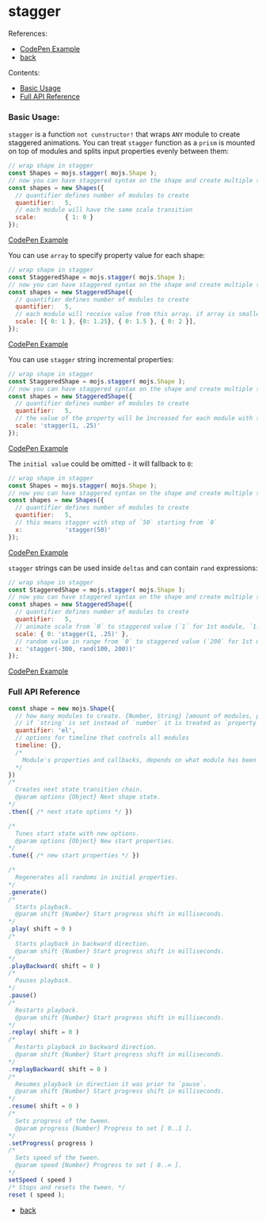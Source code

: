 # stagger

References:

- [CodePen Example](https://codepen.io/sol0mka/pen/68c596ca7444cb3df7b66b84fb1fd5c6?editors=0010)
- [back](/api)

Contents:

  - [Basic Usage](#basic-usage)
  - [Full API Reference](#full-api-reference)

### Basic Usage:

`stagger` is a function `not cunstructor!` that wraps `ANY` module to create staggered animations. You can treat `stagger` function as a `prism` is mounted on top of modules and splits input properties evenly between them:

```javascript
// wrap shape in stagger
const Shapes = mojs.stagger( mojs.Shape );
// now you can have staggered syntax on the shape and create multiple shapes at once. the next code will produce 5 shapes
const shapes = new Shapes({
  // quantifier defines number of modules to create
  quantifier:   5,
  // each module will have the same scale transition
  scale:        { 1: 0 }
});

```

[CodePen Example](https://codepen.io/sol0mka/pen/81885a6b6125bc73b0665b5816b12012?editors=0010)

You can use `array` to specify property value for each shape:

```javascript
// wrap shape in stagger
const StaggeredShape = mojs.stagger( mojs.Shape );
// now you can have staggered syntax on the shape and create multiple shapes at once. the next code will produce 5 shapes
const shapes = new StaggeredShape({
  // quantifier defines number of modules to create
  quantifier:   5,
  // each module will receive value from this array. if array is smaller than amount of modules (4 vs 5), the stagger prism will loop on the array, thus `5th` item will receive value by `index = 0`, `6th` item will receive value by `index = 1` and so on. This is called `property map` because it maps properties array to modules inside stagger.
  scale: [{ 0: 1 }, {0: 1.25}, { 0: 1.5 }, { 0: 2 }],
});

```

[CodePen Example](https://codepen.io/sol0mka/pen/78c17f405451e644cb424db364266015?editors=0010)

You can use `stagger` string incremental properties:

```javascript
// wrap shape in stagger
const StaggeredShape = mojs.stagger( mojs.Shape );
// now you can have staggered syntax on the shape and create multiple shapes at once. the next code will produce 5 shapes
const shapes = new StaggeredShape({
  // quantifier defines number of modules to create
  quantifier:   5,
  // the value of the property will be increased for each module with specified `step`(.25), starting from the `initial value`(1). Step could be `positive` or `negative`.
  scale: 'stagger(1, .25)'
});

```

[CodePen Example](https://codepen.io/sol0mka/pen/dd71c464c891b79b561b663f31c17804?editors=0010)

The `initial value` could be omitted - it will fallback to `0`:

```javascript
// wrap shape in stagger
const Shapes = mojs.stagger( mojs.Shape );
// now you can have staggered syntax on the shape and create multiple shapes at once. the next code will produce 5 shapes
const shapes = new Shapes({
  // quantifier defines number of modules to create
  quantifier:   5,
  // this means stagger with step of `50` starting from `0`
  x:            'stagger(50)'
});

```

[CodePen Example](https://codepen.io/sol0mka/pen/39a051dfdaed0d565c1acef5117effc7?editors=0010)

`stagger` strings can be used inside `deltas` and can contain `rand` expressions:

```javascript
// wrap shape in stagger
const StaggeredShape = mojs.stagger( mojs.Shape );
// now you can have staggered syntax on the shape and create multiple shapes at once. the next code will produce 5 shapes
const shapes = new StaggeredShape({
  // quantifier defines number of modules to create
  quantifier:   5,
  // animate scale from `0` to staggered value (`1` for 1st module, `1.25` for 2nd, `1.5` for 3rd etc.)
  scale: { 0: 'stagger(1, .25)' },
  // random value in range from `0` to staggered value (`200` for 1st module, `400` for 2nd, `600` for 3rd etc.)
  x: 'stagger(-300, rand(100, 200))'
});

```

[CodePen Example](https://codepen.io/sol0mka/pen/097474f0a97e492adf87fc24b68cf05c?editors=0010)

### Full API Reference

```javascript
const shape = new mojs.Shape({
  // how many modules to create. {Number, String} [amount of modules, property name]
  // if `string` is set instead of `number` it is treated as `property name` pointer - the number of modules will be inferred on value of that property, for instance if `quantifier` is set to `el` and `el` property has `array like` as it's value - quantifier will be set to length of that array.
  quantifier: 'el',
  // options for timeline that controls all modules
  timeline: {},
  /*
    Module's properties and callbacks, depends on what module has been wrapped into stagger, please see wrapped module API reference.
  */
})
/*
  Creates next state transition chain.
  @param options {Object} Next shape state.
*/
.then({ /* next state options */ })

/*
  Tunes start state with new options.
  @param options {Object} New start properties.
*/
.tune({ /* new start properties */ })

/*
  Regenerates all randoms in initial properties.
*/
.generate()
/*
  Starts playback.
  @param shift {Number} Start progress shift in milliseconds.
*/
.play( shift = 0 )
/*
  Starts playback in backward direction.
  @param shift {Number} Start progress shift in milliseconds.
*/
.playBackward( shift = 0 )
/*
  Pauses playback.
*/
.pause()
/*
  Restarts playback.
  @param shift {Number} Start progress shift in milliseconds.
*/
.replay( shift = 0 )
/*
  Restarts playback in backward direction.
  @param shift {Number} Start progress shift in milliseconds.
*/
.replayBackward( shift = 0 )
/*
  Resumes playback in direction it was prior to `pause`.
  @param shift {Number} Start progress shift in milliseconds.
*/
.resume( shift = 0 )
/*
  Sets progress of the tween.
  @param progress {Number} Progress to set [ 0..1 ].
*/
.setProgress( progress )
/*
  Sets speed of the tween.
  @param speed {Number} Progress to set [ 0..∞ ].
*/
setSpeed ( speed )
/* Stops and resets the tween. */
reset ( speed );
```

- [back](/api)
